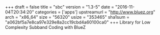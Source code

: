 +++
draft = false
title = "sbc"
version = "1.3-5"
date = "2016-11-04T20:34:20"
categories = ['apps']
upstreamurl = "http://www.bluez.org"
arch = "x86_64"
size = "56320"
usize = "353465"
sha1sum = "a062bf5a7e8ca97e329e8a2cc19cbd4a60100ca0"
+++
Library for Low Complexity Subband Coding with BlueZ
